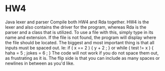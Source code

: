 # HW4
Java lexer and parser
Compile both HW4 and Rda together. HW4 is the lexer and also contains the driver for the program, whereas Rda is the parser and a class that is utilized.
To use a file with this, simply type in its name and extension. If the file is not found, the program will display where the file should be located.
The biggest and most important thing is that all inputs must be spaced out. 
Ie: if ( x == 2 ) { y + 2 ; } or while ( test != x ) { haha = 5 ; jokes = 6 ; }
The code will not work if you do not space them out, as frustrating as it is. The flip side is that you can include as many spaces or newlines in between as you'd like.
